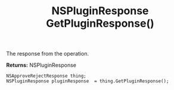 ﻿---
uid: crmscript_ref_NSApproveRejectResponse_GetPluginResponse
title: NSPluginResponse GetPluginResponse()
intellisense: NSApproveRejectResponse.GetPluginResponse
keywords: NSApproveRejectResponse, GetPluginResponse
so.topic: reference
---

The response from the operation.

**Returns:** NSPluginResponse


```crmscript
NSApproveRejectResponse thing;
NSPluginResponse pluginResponse  = thing.GetPluginResponse();
```


